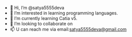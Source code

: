 - 👋 Hi, I’m @satya5555deva 
- 👀 I’m interested in learning programming languages.
- 🌱 I’m currently learning Catia v5.
- 💞️ I’m looking to collaborate on 
- 📫 U can reach me via email:satya5555deva@gmail.com

<!---
satya5555deva/satya5555deva is a ✨ special ✨ repository because its `README.md` (this file) appears on your GitHub profile.
You can click the Preview link to take a look at your changes.
--->
